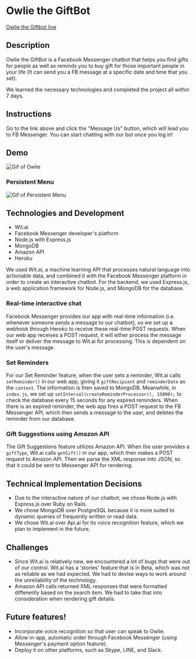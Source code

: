 # Owlie the GiftBot

[Owlie the Giftbot live](https://owliethegiftbot.herokuapp.com)

## Description

Owlie the GiftBot is a Facebook Messenger chatbot that helps you find gifts for people as well as reminds you to buy gift for those important people in your life (It can send you a FB message at a specific date and time that you set).

We learned the necessary technologies and completed the project all within 7 days.

## Instructions

Go to the link above and click the "Message Us" button, which will lead you to FB Messenger. You can start chatting with our bot once you log in!

## Demo

![Gif of Owlie](http://res.cloudinary.com/candycanetrain/video/upload/c_scale,q_57,w_308/v1491812527/official1small_wiyl6c.gif)

### Persistent Menu

![Gif of Persistent Menu](http://res.cloudinary.com/candycanetrain/video/upload/c_scale,w_308/v1491809314/official2_biuvj9.gif)

## Technologies and Development

* Wit.ai
* Facebook Messenger developer's platform
* Node.js with Express.js
* MongoDB
* Amazon API
* Heroku

We used Wit.ai, a machine learning API that processes natural language into actionable data, and combined it with the Facebook Messenger platform in order to create an interactive chatbot. For the backend, we used Express.js, a web application framework for Node.js, and MongoDB for the database.

### Real-time interactive chat
Facebook Messenger provides our app with real-time information (i.e. whenever someone sends a message to our chatbot), so we set up a webhook through Heroku to receive these real-time POST requests. When our web app receives a POST request, it will either process the message itself or deliver the message to Wit.ai for processing. This is dependent on the user's message.

### Set Reminders
For our Set Reminder feature, when the user sets a reminder, Wit.ai calls `setReminder()` in our web app, giving it `giftRecipient` and `reminderDate` as the `context`. The information is then saved to MongoDB. Meanwhile, in `index.js`, we set up `setInterval(createReminderProcessor(), 15000);` to check the database every 15 seconds for any expired reminders. When there is an expired reminder, the web app fires a POST request to the FB Messenger API, which then sends a message to the user, and deletes the reminder from our database.

### Gift Suggestions using Amazon API
The Gift Suggestions feature utilizes Amazon API. When the user provides a `giftType`, Wit.ai calls `getGift()` in our app, which then makes a POST request to Amazon API. Then we parse the XML response into JSON, so that it could be sent to Messenger API for rendering.

## Technical Implementation Decisions

* Due to the interactive nature of our chatbot, we chose Node.js with Express.js over  Ruby on Rails.
* We chose MongoDB over PostgreSQL because it is more suited to dynamic queries of frequently written or read data.
* We chose Wit.ai over Api.ai for its voice recognition feature, which we plan to implement in the future.

## Challenges

* Since Wit.ai is relatively new, we encountered a lot of bugs that were out of our control. Wit.ai has a 'stories' feature that is in Beta, which was not as reliable as we had expected. We had to devise ways to work around the unreliability of the technology.
* Amazon API calls returned XML responses that were formatted differently based on the search item. We had to take that into consideration when rendering gift details.

## Future features!
* Incorporate voice recognition so that user can speak to Owlie.
* Allow in-app, automatic order through Facebook Messenger (using Messenger's payment option feature).
* Deploy it on other platforms, such as Skype, LINE, and Slack.
